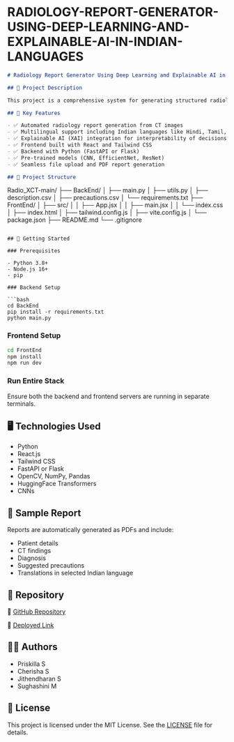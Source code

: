 ﻿# RADIOLOGY-REPORT-GENERATOR-USING-DEEP-LEARNING-AND-EXPLAINABLE-AI-IN-INDIAN-LANGUAGES

```markdown
# Radiology Report Generator Using Deep Learning and Explainable AI in Indian Languages

## 📌 Project Description

This project is a comprehensive system for generating structured radiology reports from medical imaging data, specifically CT scans, using Deep Learning models and Explainable AI techniques. The reports are produced in multiple Indian languages to enhance accessibility for diverse linguistic backgrounds. The solution includes a multilingual NLP backend, explainable image analysis, and a user-friendly web interface.

## 🧠 Key Features

- ✅ Automated radiology report generation from CT images  
- ✅ Multilingual support including Indian languages like Hindi, Tamil, etc.  
- ✅ Explainable AI (XAI) integration for interpretability of decisions  
- ✅ Frontend built with React and Tailwind CSS  
- ✅ Backend with Python (FastAPI or Flask)  
- ✅ Pre-trained models (CNN, EfficientNet, ResNet)  
- ✅ Seamless file upload and PDF report generation  

## 📁 Project Structure

```

Radio\_XCT-main/
├── BackEnd/
│   ├── main.py
│   ├── utils.py
│   ├── description.csv
│   ├── precautions.csv
│   └── requirements.txt
├── FrontEnd/
│   ├── src/
│   │   ├── App.jsx
│   │   ├── main.jsx
│   │   └── index.css
│   ├── index.html
│   ├── tailwind.config.js
│   ├── vite.config.js
│   └── package.json
├── README.md
└── .gitignore

````

## 🚀 Getting Started

### Prerequisites

- Python 3.8+
- Node.js 16+
- pip

### Backend Setup

```bash
cd BackEnd
pip install -r requirements.txt
python main.py
````

### Frontend Setup

```bash
cd FrontEnd
npm install
npm run dev
```

### Run Entire Stack

Ensure both the backend and frontend servers are running in separate terminals.

## 🖥️ Technologies Used

* Python
* React.js
* Tailwind CSS
* FastAPI or Flask
* OpenCV, NumPy, Pandas
* HuggingFace Transformers
* CNNs

## 📄 Sample Report

Reports are automatically generated as PDFs and include:

* Patient details
* CT findings
* Diagnosis
* Suggested precautions
* Translations in selected Indian language

## 📌 Repository

🔗 [GitHub Repository](https://github.com/Priskilla5/RADIOLOGY-REPORT-GENERATOR-USING-DEEP-LEARNING-AND-EXPLAINABLE-AI-IN-INDIAN-LANGUAGES)


🔗 [Deployed Link]( https://medicalreportgen.web.app)


## 🙋‍♀️ Authors

* Priskilla S
* Cherisha S
* Jithendharan S
* Sughashini M

## 📃 License

This project is licensed under the MIT License. See the [LICENSE](LICENSE) file for details.

````
